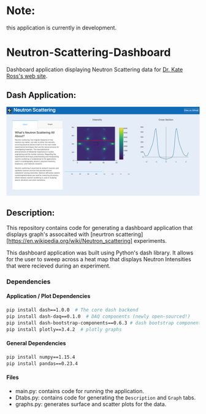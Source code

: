 # Note: 
this application is currently in development.

# Neutron-Scattering-Dashboard
Dashboard application displaying Neutron Scattering data for [Dr. Kate Ross's web site](http://www.rosslabcsu.com/).
 
## Dash Application:
![](assets/images/Neutron-Scattering.png)

## Description:
This repository contains code for generating a dashboard application
that displays graph's assocaited with [neurtron scattering][https://en.wikipedia.org/wiki/Neutron_scattering] 
experiments.

This dashboard application was built using Python's dash library. 
It allows for the user to sweep across a heat map that displays 
Neutron Intensities that were recieved during an experiment. 
 
### Dependencies

#### Application / Plot Dependencies
```Bash
pip install dash==1.0.0  # The core dash backend
pip install dash-daq==0.1.0  # DAQ components (newly open-sourced!)
pip install dash-bootstrap-components==0.6.3 # dash bootstrap components
pip install plotly==3.4.2  # plotly graphs
```
#### General Dependencies
```Bash
pip install numpy==1.15.4
pip install pandas==0.23.4
```

#### Files
* main.py: contains code for running the application.
* Dtabs.py: contains code for generating the ``Description`` and ``Graph`` tabs.
* graphs.py: generates surface and scatter plots for the data.


